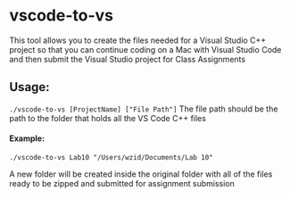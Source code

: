 # vscode-to-vs
This tool allows you to create the files needed for a Visual Studio C++ project so that you can continue coding on a Mac with Visual Studio Code and then submit the Visual Studio project for Class Assignments
## Usage:
`./vscode-to-vs [ProjectName] ["File Path"]`
The file path should be the path to the folder that holds all the VS Code C++ files
#### Example:
`./vscode-to-vs Lab10 "/Users/wzid/Documents/Lab 10"`

A new folder will be created inside the original folder with all of the files ready to be zipped and submitted for assignment submission
